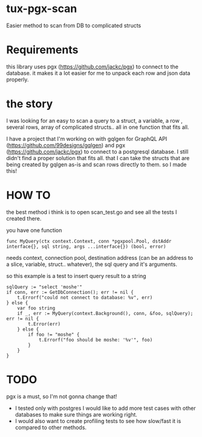 # tux-pgx-scan

Easier method to scan from DB to complicated structs

# Requirements 
this library uses pgx (https://github.com/jackc/pgx) to connect to the database. it makes it a lot easier for me to unpack each row and json data properly.

# the story

I was looking for an easy to scan a query to a struct, a variable, a row , several rows, array of complicated structs.. all in one function that fits all. 

I have a project that I'm working on with gqlgen for GraphQL API (https://github.com/99designs/gqlgen) and pgx (https://github.com/jackc/pgx) to connect to a postgresql database. I still didn't find a proper solution that fits all. that I can take the structs that are being created by gqlgen as-is and scan rows directly to them. so I made this! 

# HOW TO
the  best method i think is to open scan_test.go and see all the tests I created there. 

you have one function

`func MyQuery(ctx context.Context, conn *pgxpool.Pool, dstAddr interface{}, sql string, args ...interface{}) (bool, error)
`

needs context, connection pool, destination address (can be an address to a slice, variable, struct.. whatever), the sql query and it's arguments.

so this example is a test to insert query result to a string

	sqlQuery := "select 'moshe'"
	if conn, err := GetDbConnection(); err != nil {
		t.Errorf("could not connect to database: %v", err)
	} else {
		var foo string
		if _, err := MyQuery(context.Background(), conn, &foo, sqlQuery); err != nil {
			t.Error(err)
		} else {
			if foo != "moshe" {
				t.Errorf("foo should be moshe: '%v'", foo)
			}
		}
	}

# TODO
pgx is a must, so I'm not gonna change that! 

* I tested only with postgres I would like to add more test cases with other databases to make sure things are working right.
* I would also want to create profiling tests to see how slow/fast it is compared to other methods. 



